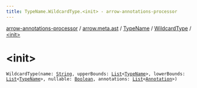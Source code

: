 ```yaml
---
title: TypeName.WildcardType.<init> - arrow-annotations-processor
---
```


[arrow-annotations-processor](../../../index.html) / [arrow.meta.ast](../../index.html) / [TypeName](../index.html) / [WildcardType](index.html) / [&lt;init&gt;](./-init-.html)

# &lt;init&gt;

`WildcardType(name: `[`String`](https://kotlinlang.org/api/latest/jvm/stdlib/kotlin/-string/index.html)`, upperBounds: `[`List`](https://kotlinlang.org/api/latest/jvm/stdlib/kotlin.collections/-list/index.html)`<`[`TypeName`](../index.html)`>, lowerBounds: `[`List`](https://kotlinlang.org/api/latest/jvm/stdlib/kotlin.collections/-list/index.html)`<`[`TypeName`](../index.html)`>, nullable: `[`Boolean`](https://kotlinlang.org/api/latest/jvm/stdlib/kotlin/-boolean/index.html)`, annotations: `[`List`](https://kotlinlang.org/api/latest/jvm/stdlib/kotlin.collections/-list/index.html)`<`[`Annotation`](../../-annotation/index.html)`>)`